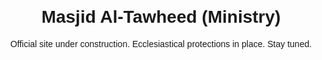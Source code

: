 <!DOCTYPE html>
<html lang="en">
<head>
  <meta charset="UTF-8">
  <title>Masjid Al-Tawheed</title>
</head>
<body style="font-family:sans-serif; text-align:center; margin-top:100px;">
  <h1>Masjid Al-Tawheed (Ministry)</h1>
  <p>Official site under construction. Ecclesiastical protections in place. Stay tuned.</p>
</body>
</html>


